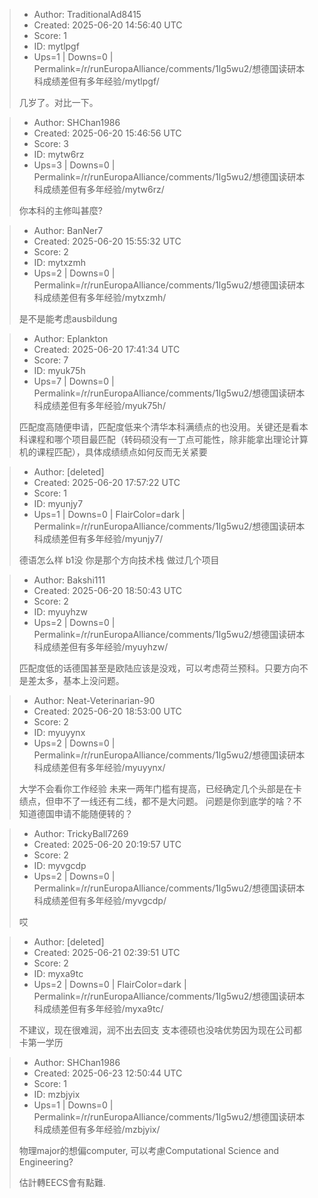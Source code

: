 > - Author: TraditionalAd8415
> - Created: 2025-06-20 14:56:40 UTC
> - Score: 1
> - ID: mytlpgf
> - Ups=1 | Downs=0 | Permalink=/r/runEuropaAlliance/comments/1lg5wu2/想德国读研本科成绩差但有多年经验/mytlpgf/
>
> 几岁了。对比一下。

> - Author: SHChan1986
> - Created: 2025-06-20 15:46:56 UTC
> - Score: 3
> - ID: mytw6rz
> - Ups=3 | Downs=0 | Permalink=/r/runEuropaAlliance/comments/1lg5wu2/想德国读研本科成绩差但有多年经验/mytw6rz/
>
> 你本科的主修叫甚麼?

> - Author: BanNer7
> - Created: 2025-06-20 15:55:32 UTC
> - Score: 2
> - ID: mytxzmh
> - Ups=2 | Downs=0 | Permalink=/r/runEuropaAlliance/comments/1lg5wu2/想德国读研本科成绩差但有多年经验/mytxzmh/
>
> 是不是能考虑ausbildung

> - Author: Eplankton
> - Created: 2025-06-20 17:41:34 UTC
> - Score: 7
> - ID: myuk75h
> - Ups=7 | Downs=0 | Permalink=/r/runEuropaAlliance/comments/1lg5wu2/想德国读研本科成绩差但有多年经验/myuk75h/
>
> 匹配度高随便申请，匹配度低来个清华本科满绩点的也没用。关键还是看本科课程和哪个项目最匹配（转码硕没有一丁点可能性，除非能拿出理论计算机的课程匹配），具体成绩绩点如何反而无关紧要

> - Author: [deleted]
> - Created: 2025-06-20 17:57:22 UTC
> - Score: 1
> - ID: myunjy7
> - Ups=1 | Downs=0 | FlairColor=dark | Permalink=/r/runEuropaAlliance/comments/1lg5wu2/想德国读研本科成绩差但有多年经验/myunjy7/
>
> 德语怎么样 b1没 你是那个方向技术栈 做过几个项目

> - Author: Bakshi111
> - Created: 2025-06-20 18:50:43 UTC
> - Score: 2
> - ID: myuyhzw
> - Ups=2 | Downs=0 | Permalink=/r/runEuropaAlliance/comments/1lg5wu2/想德国读研本科成绩差但有多年经验/myuyhzw/
>
> 匹配度低的话德国甚至是欧陆应该是没戏，可以考虑荷兰预科。只要方向不是差太多，基本上没问题。

> - Author: Neat-Veterinarian-90
> - Created: 2025-06-20 18:53:00 UTC
> - Score: 2
> - ID: myuyynx
> - Ups=2 | Downs=0 | Permalink=/r/runEuropaAlliance/comments/1lg5wu2/想德国读研本科成绩差但有多年经验/myuyynx/
>
> 大学不会看你工作经验
> 未来一两年门槛有提高，已经确定几个头部是在卡绩点，但申不了一线还有二线，都不是大问题。
> 问题是你到底学的啥？不知道德国申请不能随便转的？ 

> - Author: TrickyBall7269
> - Created: 2025-06-20 20:19:57 UTC
> - Score: 2
> - ID: myvgcdp
> - Ups=2 | Downs=0 | Permalink=/r/runEuropaAlliance/comments/1lg5wu2/想德国读研本科成绩差但有多年经验/myvgcdp/
>
> 哎

> - Author: [deleted]
> - Created: 2025-06-21 02:39:51 UTC
> - Score: 2
> - ID: myxa9tc
> - Ups=2 | Downs=0 | FlairColor=dark | Permalink=/r/runEuropaAlliance/comments/1lg5wu2/想德国读研本科成绩差但有多年经验/myxa9tc/
>
> 不建议，现在很难润，润不出去回支 支本德硕也没啥优势因为现在公司都卡第一学历

> - Author: SHChan1986
> - Created: 2025-06-23 12:50:44 UTC
> - Score: 1
> - ID: mzbjyix
> - Ups=1 | Downs=0 | Permalink=/r/runEuropaAlliance/comments/1lg5wu2/想德国读研本科成绩差但有多年经验/mzbjyix/
>
> 物理major的想偏computer, 可以考慮Computational Science and Engineering?
> 
> 估計轉EECS會有點難.
